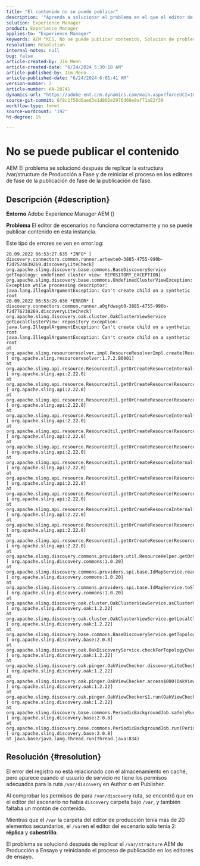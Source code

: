 ```yaml
---
title: "El contenido no se puede publicar"
description: '"Aprenda a solucionar el problema en el que el editor de fases no funciona correctamente y no puede publicar contenido en esta instancia".'
solution: Experience Manager
product: Experience Manager
applies-to: "Experience Manager"
keywords: AEM "KCS, No se puede publicar contenido, Solución de problemas,, Adobe Experience Manager, error.log"
resolution: Resolution
internal-notes: null
bug: false
article-created-by: Jim Menn
article-created-date: "6/24/2024 5:30:18 AM"
article-published-by: Jim Menn
article-published-date: "6/24/2024 6:01:41 AM"
version-number: 2
article-number: KA-20741
dynamics-url: "https://adobe-ent.crm.dynamics.com/main.aspx?forceUCI=1&pagetype=entityrecord&etn=knowledgearticle&id=471af4d3-ea31-ef11-8409-000d3a5a67ba"
source-git-commit: 6f8c1f58d6aed3e1d802e2976d68e8af71a82f30
workflow-type: tm+mt
source-wordcount: '192'
ht-degree: 1%

---
```


# No se puede publicar el contenido


AEM El problema se solucionó después de replicar la estructura /var/structure de Producción a Fase y de reiniciar el proceso en los editores de fase de la publicación de fase de la publicación de fase.

## Descripción {#description}


<b>Entorno</b>
Adobe Experience Manager AEM ()

<b>Problema</b>
El editor de escenarios no funciona correctamente y no se puede publicar contenido en esta instancia.

Este tipo de errores se ven en error.log:




```
20.09.2022 06:53:27.635 *INFO* [ discovery.connectors.common.runner.artewte0-3885-4755-990b-f2d7574839269.discoveryLiteCheck]  org.apache.sling.discovery.base.commons.BaseDiscoveryService getTopology: undefined cluster view: REPOSITORY_EXCEPTION]  org.apache.sling.discovery.base.commons.UndefinedClusterViewException: Exception while processing descriptor: java.lang.IllegalArgumentException: Can't create child on a synthetic root
20.09.2022 06:53:29.636 *ERROR* [ discovery.connectors.common.runner.a0gfdwsgt0-3885-4755-990b-f2d776738269.discoveryLiteCheck]  org.apache.sling.discovery.oak.cluster.OakClusterViewService getLocalClusterView: repository exception: java.lang.IllegalArgumentException: Can't create child on a synthetic root
java.lang.IllegalArgumentException: Can't create child on a synthetic root
at org.apache.sling.resourceresolver.impl.ResourceResolverImpl.create(ResourceResolverImpl.java:979) [ org.apache.sling.resourceresolver:1.7.2.B0001] 
at org.apache.sling.api.resource.ResourceUtil.getOrCreateResourceInternal(ResourceUtil.java:666) [ org.apache.sling.api:2.22.0] 
at org.apache.sling.api.resource.ResourceUtil.getOrCreateResource(ResourceUtil.java:603) [ org.apache.sling.api:2.22.0] 
at org.apache.sling.api.resource.ResourceUtil.getOrCreateResource(ResourceUtil.java:571) [ org.apache.sling.api:2.22.0] 
at org.apache.sling.api.resource.ResourceUtil.getOrCreateResourceInternal(ResourceUtil.java:654) [ org.apache.sling.api:2.22.0] 
at org.apache.sling.api.resource.ResourceUtil.getOrCreateResource(ResourceUtil.java:603) [ org.apache.sling.api:2.22.0] 
at org.apache.sling.api.resource.ResourceUtil.getOrCreateResource(ResourceUtil.java:571) [ org.apache.sling.api:2.22.0] 
at org.apache.sling.api.resource.ResourceUtil.getOrCreateResourceInternal(ResourceUtil.java:654) [ org.apache.sling.api:2.22.0] 
at org.apache.sling.api.resource.ResourceUtil.getOrCreateResource(ResourceUtil.java:603) [ org.apache.sling.api:2.22.0] 
at org.apache.sling.api.resource.ResourceUtil.getOrCreateResource(ResourceUtil.java:571) [ org.apache.sling.api:2.22.0] 
at org.apache.sling.api.resource.ResourceUtil.getOrCreateResourceInternal(ResourceUtil.java:654) [ org.apache.sling.api:2.22.0] 
at org.apache.sling.api.resource.ResourceUtil.getOrCreateResource(ResourceUtil.java:603) [ org.apache.sling.api:2.22.0] 
at org.apache.sling.api.resource.ResourceUtil.getOrCreateResource(ResourceUtil.java:571) [ org.apache.sling.api:2.22.0] 
at org.apache.sling.discovery.commons.providers.util.ResourceHelper.getOrCreateResource(ResourceHelper.java:45) [ org.apache.sling.discovery.commons:1.0.20] 
at org.apache.sling.discovery.commons.providers.spi.base.IdMapService.readIdMap(IdMapService.java:302) [ org.apache.sling.discovery.commons:1.0.20] 
at org.apache.sling.discovery.commons.providers.spi.base.IdMapService.toSlingId(IdMapService.java:280) [ org.apache.sling.discovery.commons:1.0.20] 
at org.apache.sling.discovery.oak.cluster.OakClusterViewService.asClusterView(OakClusterViewService.java:174) [ org.apache.sling.discovery.oak:1.2.22] 
at org.apache.sling.discovery.oak.cluster.OakClusterViewService.getLocalClusterView(OakClusterViewService.java:120) [ org.apache.sling.discovery.oak:1.2.22] 
at org.apache.sling.discovery.base.commons.BaseDiscoveryService.getTopology(BaseDiscoveryService.java:77) [ org.apache.sling.discovery.base:2.0.8] 
at org.apache.sling.discovery.oak.OakDiscoveryService.checkForTopologyChange(OakDiscoveryService.java:660) [ org.apache.sling.discovery.oak:1.2.22] 
at org.apache.sling.discovery.oak.pinger.OakViewChecker.discoveryLiteCheck(OakViewChecker.java:217) [ org.apache.sling.discovery.oak:1.2.22] 
at org.apache.sling.discovery.oak.pinger.OakViewChecker.access$000(OakViewChecker.java:62) [ org.apache.sling.discovery.oak:1.2.22] 
at org.apache.sling.discovery.oak.pinger.OakViewChecker$1.run(OakViewChecker.java:193) [ org.apache.sling.discovery.oak:1.2.22] 
at org.apache.sling.discovery.base.commons.PeriodicBackgroundJob.safelyRun(PeriodicBackgroundJob.java:86) [ org.apache.sling.discovery.base:2.0.8] 
at org.apache.sling.discovery.base.commons.PeriodicBackgroundJob.run(PeriodicBackgroundJob.java:77) [ org.apache.sling.discovery.base:2.0.8] 
at java.base/java.lang.Thread.run(Thread.java:834)
```



## Resolución {#resolution}


El error del registro no está relacionado con el almacenamiento en caché, pero aparece cuando el usuario de servicio no tiene los permisos adecuados para la ruta `/var/discovery` en Author o en Publisher.

Al comprobar los permisos de para `/var/discovery` ruta, se encontró que en el editor del escenario no había `discovery` carpeta bajo `/var`, y también faltaba un montón de contenido.

Mientras que el `/var` la carpeta del editor de producción tenía más de 20 elementos secundarios, el `/var`en el editor del escenario sólo tenía 2: <b>réplica</b> y <b>cabestrillo</b>.

El problema se solucionó después de replicar el `/var/structure` AEM de Producción a Ensayo y reiniciando el proceso de publicación en los editores de ensayo.
